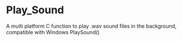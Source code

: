 # Play_Sound
A multi platform C function to play .wav sound files in the background, compatible with Windows PlaySound()
